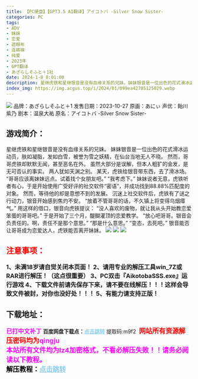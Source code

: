 ```yaml
---
title: 【PC硬盘】【GPT3.5 AI翻译】アイコトバ -Silver Snow Sister-
categories: PC
tags:
- ADV
- 妹妹
- 恋爱
- 遮眼布
- 连裤袜
- 纯爱
- 2023年
- GPT翻译
- あざらしそふと＋1社
date: 2024-1-8 8:01:00
description: 星继虎铁和星继银音是没有血缘关系的兄妹。妹妹银音是一位出色的花式滑冰运动员，肤如凝脂，发如白雪，被誉为雪之妖精，在仙台当地无人不晓。然而，哥哥虎铁却默默无闻，甚至恶名在外。虽然大部分是误解，但本人粗犷的金发，是无可否认的事实。两人犹如天渊之别。某天，虎铁给银音带东西，去了滑冰场。“哥哥应该离妹妹远点。试着找个女朋友吧。”“我考虑下。”
index_img: https://img.acgus.top/i/2024/01/099ea42785125029.webp
---
```

![](https://img.acgus.top/i/2024/01/099ea42785125029.webp)
品牌：あざらしそふと＋1
发售日期：2023-10-27
原画：あにぃ
声优：飴川紫乃
剧本：温泉大祐
原名：アイコトバ -Silver Snow Sister-

## 游戏简介：
星继虎铁和星继银音是没有血缘关系的兄妹。
妹妹银音是一位出色的花式滑冰运动员，肤如凝脂，发如白雪，被誉为雪之妖精，在仙台当地无人不晓。
然而，哥哥虎铁却默默无闻，甚至恶名在外。
虽然大部分是误解，但本人粗犷的金发，是无可否认的事实。
两人犹如天渊之别。
某天，虎铁给银音带东西，去了滑冰场。
“哥哥应该离妹妹远点。试着找个女朋友吧。”
“我考虑下。”
妹妹说者无意，虎铁听者有心，于是开始使用广受好评的社交软件“密语”，并成功找到88.88%匹配度的对象。
然而，等待他的却是意想不到的发展。
沉迷上社交软件后，虎铁有了谜之行动力，银音开始感到焦灼不安。
“放着不管哥哥的话，不久镇上将变得乌烟瘴气。”
用这样的借口，银音向虎铁提议：
“没人喜欢的废物，就让我从头开始教恋爱笨蛋的哥哥吧。”
于是开始了三个月，醍醐灌顶的恋爱教学。
“放心吧哥哥。银音会负责任的。啊，责任不是那个意思。”
“那是什么意思。”
“变态，去死吧。”
银音能否让哥哥成为恋爱达人，虎铁能否离开妹妹。
![](https://img.acgus.top/i/2024/01/87b0a5a242125035.webp)
![](https://img.acgus.top/i/2024/01/64ba252fa0125032.webp)
![](https://img.acgus.top/i/2024/01/2f7ea84bbe125031.webp)





## <font color=#FF0000 >注意事项：</font>
<font size=3><b>1、未满18岁请自觉关闭本页面！
2、请用专业的解压工具win_7Z或RAR进行解压！（这点很重要）
3、PC双击『AikotobaSSS.exe』运行游戏
4、下载文件前请先保存下来，请不要在线解压！！！这样会导致文件被封，对你也没好处！！！
5、有能力请支持正版！</b></font>

## 下载地址：
<font color=#FF00FF size=3><b>已打中文补丁</b></font>
<b>百度网盘下载点：</b><a href="https://pan.baidu.com/s/1z6hmWhqwWvzK9MzyrXhcGQ?pwd=m9f2" style="color: #87CEEB;"><b>点击跳转</b></a> 提取码:m9f2
<a style="padding: 0" href="https://post.qingju.org/AD/"><img style="max-width:100%" src="https://img.acgus.top/i/2024/07/478f689b8021d8d499ab43d21acf137a.gif" alt=""></a>
<b><font color=#FF0000 size=4>网站所有资源解压密码均为</b></font><b><font color=#FF00FF size=4>qingju</font><font color=#FF0000 ></font></b><br><b><font color=#FF00FF size=4>本站所有文件均为lz4加密格式，不看必解压失败！！请务必阅读以下教程。</b></font><br><b><font color=#000 size=4>解压教程：</b><a href="https://post.qingju.org/tutorial/000/" style="color: #87CEEB;"><b>点击跳转</b></a>